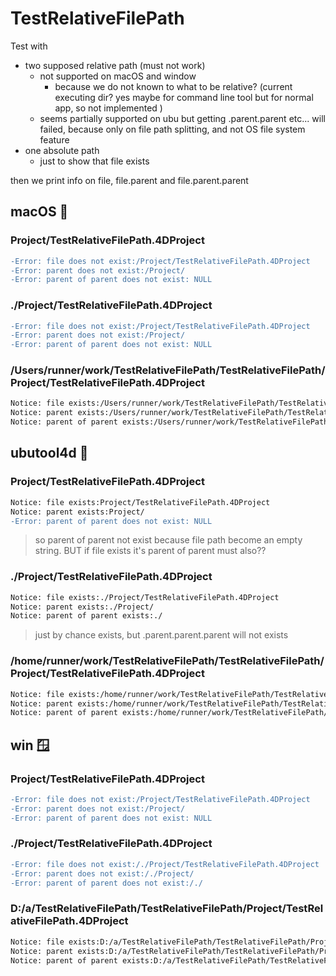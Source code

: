 # TestRelativeFilePath

Test with 
- two supposed relative path (must not work)
  - not supported on macOS and window
    - because we do not known to what to be relative? (current executing dir? yes maybe for command line tool but for normal app, so not implemented )
  - seems partially supported on ubu but getting .parent.parent etc... will failed, because only on file path splitting, and not OS file system feature
- one absolute path
  - just to show that file exists

then we print info on file, file.parent and file.parent.parent

## macOS 🍎

### Project/TestRelativeFilePath.4DProject

```diff
-Error: file does not exist:/Project/TestRelativeFilePath.4DProject
-Error: parent does not exist:/Project/
-Error: parent of parent does not exist: NULL
```

### ./Project/TestRelativeFilePath.4DProject

```diff
-Error: file does not exist:/Project/TestRelativeFilePath.4DProject
-Error: parent does not exist:/Project/
-Error: parent of parent does not exist: NULL
```

### /Users/runner/work/TestRelativeFilePath/TestRelativeFilePath/Project/TestRelativeFilePath.4DProject

```diff
Notice: file exists:/Users/runner/work/TestRelativeFilePath/TestRelativeFilePath/Project/TestRelativeFilePath.4DProject
Notice: parent exists:/Users/runner/work/TestRelativeFilePath/TestRelativeFilePath/Project/
Notice: parent of parent exists:/Users/runner/work/TestRelativeFilePath/TestRelativeFilePath/
```

## ubutool4d 🐧

### Project/TestRelativeFilePath.4DProject

```diff
Notice: file exists:Project/TestRelativeFilePath.4DProject
Notice: parent exists:Project/
-Error: parent of parent does not exist: NULL
```

> so parent of parent not exist because file path become an empty string. BUT if file exists it's parent of parent must also??

### ./Project/TestRelativeFilePath.4DProject

```diff
Notice: file exists:./Project/TestRelativeFilePath.4DProject
Notice: parent exists:./Project/
Notice: parent of parent exists:./
```

> just by chance exists, but .parent.parent.parent will not exists

### /home/runner/work/TestRelativeFilePath/TestRelativeFilePath/Project/TestRelativeFilePath.4DProject

```diff
Notice: file exists:/home/runner/work/TestRelativeFilePath/TestRelativeFilePath/Project/TestRelativeFilePath.4DProject
Notice: parent exists:/home/runner/work/TestRelativeFilePath/TestRelativeFilePath/Project/
Notice: parent of parent exists:/home/runner/work/TestRelativeFilePath/TestRelativeFilePath/
```

## win 🪟

### Project/TestRelativeFilePath.4DProject

```diff
-Error: file does not exist:/Project/TestRelativeFilePath.4DProject
-Error: parent does not exist:/Project/
-Error: parent of parent does not exist: NULL
```

### ./Project/TestRelativeFilePath.4DProject

```diff
-Error: file does not exist:/./Project/TestRelativeFilePath.4DProject
-Error: parent does not exist:/./Project/
-Error: parent of parent does not exist:/./
```


### D:/a/TestRelativeFilePath/TestRelativeFilePath/Project/TestRelativeFilePath.4DProject

```diff
Notice: file exists:D:/a/TestRelativeFilePath/TestRelativeFilePath/Project/TestRelativeFilePath.4DProject
Notice: parent exists:D:/a/TestRelativeFilePath/TestRelativeFilePath/Project/
Notice: parent of parent exists:D:/a/TestRelativeFilePath/TestRelativeFilePath/
```
